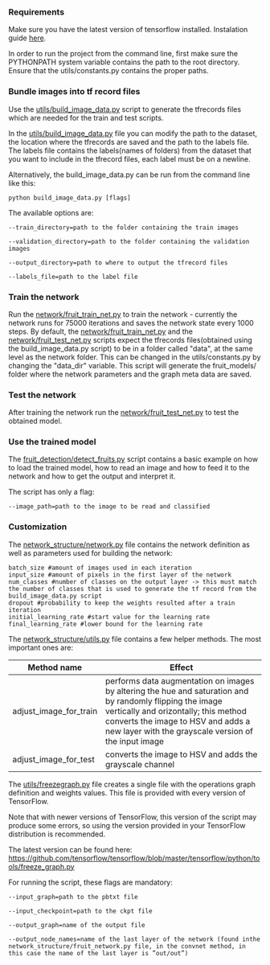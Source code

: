 ### Requirements ###

  Make sure you have the latest version of tensorflow installed. Instalation guide [here](https://www.tensorflow.org/install/).

  In order to run the project from the command line, first make sure the PYTHONPATH  system  variable  contains  the  path  to  the  root directory. Ensure that the utils/constants.py contains the proper paths.
  
### Bundle images into tf record files ###

Use the [utils/build_image_data.py](utils/build_image_data.py) script to generate the tfrecords files which are needed for the train and test scripts. 

In the [utils/build_image_data.py](utils/build_image_data.py) file you can modify the path to the dataset, the location where the tfrecords are saved and the path to the labels file. The labels file contains the labels(names of folders) from the dataset that you want to include in the tfrecord files, each label must be on a newline.

Alternatively, the build_image_data.py can be run from the command line like this:

    python build_image_data.py [flags]

The available options are:

    --train_directory=path to the folder containing the train images 

    --validation_directory=path to the folder containing the validation images 

    --output_directory=path to where to output the tfrecord files 

    --labels_file=path to the label file

### Train the network ###

Run the [network/fruit_train_net.py](network/fruit_train_net.py) to train the network - currently the network runs for 75000 iterations and saves the 
network state every 1000 steps. 
By default, the [network/fruit_train_net.py](network/fruit_train_net.py) and the [network/fruit_test_net.py](network/fruit_test_net.py) scripts expect the tfrecords files(obtained using the build_image_data.py script) to be in a folder called "data", at the same level as the network folder. This can be changed in the utils/constants.py by changing the "data_dir" variable.
This script will generate the fruit_models/ folder where the network parameters and the graph meta data 
are saved.

### Test the network ###

After training the network run the [network/fruit_test_net.py](network/fruit_test_net.py) to test the obtained model.

### Use the trained model ###

The [fruit_detection/detect_fruits.py](fruit_detection/detect_fruits.py) script contains a basic example on how to load the trained model, how to read an image and how to feed it to the network and how to get the output and interpret it.

The script has only a flag:

    --image_path=path to the image to be read and classified

### Customization ###

The [network_structure/network.py](network_structure/network.py) file contains the network definition as well as parameters used for building the network: 

    batch_size #amount of images used in each iteration
    input_size #amount of pixels in the first layer of the network
    num_classes #number of classes on the output layer -> this must match the number of classes that is used to generate the tf record from the build_image_data.py script
    dropout #probability to keep the weights resulted after a train iteration
    initial_learning_rate #start value for the learning rate
    final_learning_rate #lower bound for the learning rate

The [network_structure/utils.py](network_structure/utils.py) file contains a few helper methods. The most important ones are:

| Method name            | Effect |
|------------------------|--------|
| adjust_image_for_train | performs data augmentation on images by altering the hue and saturation and by randomly flipping the image vertically and orizontally; this method converts the image to HSV and adds a new layer with the grayscale version of the input image |
| adjust_image_for_test  | converts the image to HSV and adds the grayscale channel |

The [utils/freezegraph.py](utils/freezegraph.py) file creates a single file with the operations graph definition and weights values.
This file is provided with every version of TensorFlow. 

Note that with newer versions of TensorFlow, this version of the script may produce some errors, so using the version provided in your TensorFlow distribution is recommended.

The latest version can be found here: https://github.com/tensorflow/tensorflow/blob/master/tensorflow/python/tools/freeze_graph.py

For running the script, these flags are mandatory:
          
    --input_graph=path to the pbtxt file
  
    --input_checkpoint=path to the ckpt file
  
    --output_graph=name of the output file
  
    --output_node_names=name of the last layer of the network (found inthe network_structure/fruit_network.py file, in the convnet method, in this case the name of the last layer is ”out/out”)
